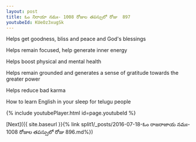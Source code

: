 ```yaml
---
layout: post
title: ఓం నిరాయా నమః- 1008 రోజుల తపస్సులో రోజు  897
youtubeId: KUeOz3xugSk
---
```

 
 
Helps get goodness, bliss and peace and God's blessings
 
Helps remain focused, help generate inner energy 
 
Helps boost physical and mental health 
 
Helps remain grounded and generates a sense of gratitude towards the greater power 
 
Helps reduce bad karma
 
How to learn English in your sleep for telugu people
 
 
 
 


{% include youtubePlayer.html id=page.youtubeId %}
 
[Next]({{ site.baseurl }}{% link split1/_posts/2016-07-18-ఓం రాజరాజాయ నమః- 1008 రోజుల తపస్సులో రోజు  896.md%})
 
